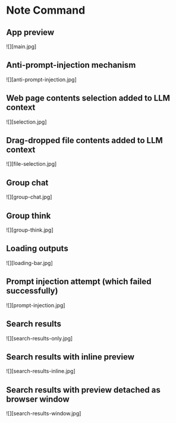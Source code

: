 # Note Command

## App preview
![][main.jpg]

## Anti-prompt-injection mechanism
![][anti-prompt-injection.jpg]

## Web page contents selection added to LLM context
![][selection.jpg]

## Drag-dropped file contents added to LLM context
![][file-selection.jpg]

## Group chat
![][group-chat.jpg]

## Group think
![][group-think.jpg]

## Loading outputs
![][loading-bar.jpg]

## Prompt injection attempt (which failed successfully)
![][prompt-injection.jpg]

## Search results
![][search-results-only.jpg]

## Search results with inline preview
![][search-results-inline.jpg]

## Search results with preview detached as browser window
![][search-results-window.jpg]

